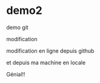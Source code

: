 # demo2
demo git

modification

modification en ligne depuis github

et depuis ma machine en locale

Génial!!
